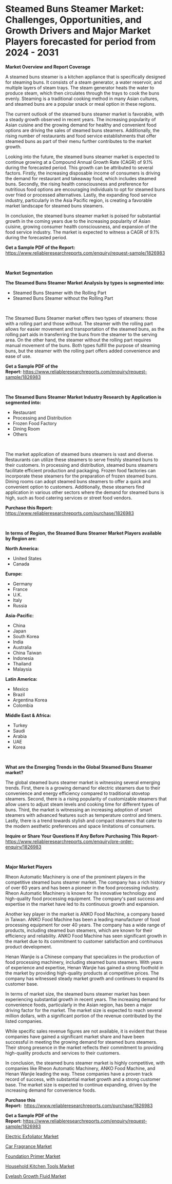 <p><h1>Steamed Buns Steamer Market: Challenges, Opportunities, and Growth Drivers and Major Market Players forecasted for period from 2024 - 2031</h1></p><p><strong>Market Overview and Report Coverage</strong></p>
<p><p>A steamed buns steamer is a kitchen appliance that is specifically designed for steaming buns. It consists of a steam generator, a water reservoir, and multiple layers of steam trays. The steam generator heats the water to produce steam, which then circulates through the trays to cook the buns evenly. Steaming is a traditional cooking method in many Asian cultures, and steamed buns are a popular snack or meal option in these regions.</p><p>The current outlook of the steamed buns steamer market is favorable, with a steady growth observed in recent years. The increasing popularity of Asian cuisine and the growing demand for healthy and convenient food options are driving the sales of steamed buns steamers. Additionally, the rising number of restaurants and food service establishments that offer steamed buns as part of their menu further contributes to the market growth.</p><p>Looking into the future, the steamed buns steamer market is expected to continue growing at a Compound Annual Growth Rate (CAGR) of 9.1% during the forecasted period. This growth can be attributed to several factors. Firstly, the increasing disposable income of consumers is driving the demand for restaurant and takeaway food, which includes steamed buns. Secondly, the rising health consciousness and preference for nutritious food options are encouraging individuals to opt for steamed buns over fried or processed alternatives. Lastly, the expanding food service industry, particularly in the Asia Pacific region, is creating a favorable market landscape for steamed buns steamers.</p><p>In conclusion, the steamed buns steamer market is poised for substantial growth in the coming years due to the increasing popularity of Asian cuisine, growing consumer health consciousness, and expansion of the food service industry. The market is expected to witness a CAGR of 9.1% during the forecasted period.</p></p>
<p><strong>Get a Sample PDF of the Report:</strong> <a href="https://www.reliableresearchreports.com/enquiry/request-sample/1826983">https://www.reliableresearchreports.com/enquiry/request-sample/1826983</a></p>
<p>&nbsp;</p>
<p><strong>Market Segmentation</strong></p>
<p><strong>The Steamed Buns Steamer Market Analysis by types is segmented into:</strong></p>
<p><ul><li>Steamed Buns Steamer with the Rolling Part</li><li>Steamed Buns Steamer without the Rolling Part</li></ul></p>
<p>&nbsp;</p>
<p><p>The Steamed Buns Steamer market offers two types of steamers: those with a rolling part and those without. The steamer with the rolling part allows for easier movement and transportation of the steamed buns, as the rolling part aids in transferring the buns from the steamer to the serving area. On the other hand, the steamer without the rolling part requires manual movement of the buns. Both types fulfill the purpose of steaming buns, but the steamer with the rolling part offers added convenience and ease of use.</p></p>
<p><strong>Get a Sample PDF of the Report:</strong>&nbsp;<a href="https://www.reliableresearchreports.com/enquiry/request-sample/1826983">https://www.reliableresearchreports.com/enquiry/request-sample/1826983</a></p>
<p>&nbsp;</p>
<p><strong>The Steamed Buns Steamer Market Industry Research by Application is segmented into:</strong></p>
<p><ul><li>Restaurant</li><li>Processing and Distribution</li><li>Frozen Food Factory</li><li>Dining Room</li><li>Others</li></ul></p>
<p>&nbsp;</p>
<p><p>The market application of steamed buns steamers is vast and diverse. Restaurants can utilize these steamers to serve freshly steamed buns to their customers. In processing and distribution, steamed buns steamers facilitate efficient production and packaging. Frozen food factories can incorporate these steamers for the preparation of frozen steamed buns. Dining rooms can adopt steamed buns steamers to offer a quick and convenient option to customers. Additionally, these steamers find application in various other sectors where the demand for steamed buns is high, such as food catering services or street food vendors.</p></p>
<p><strong>Purchase this Report:</strong>&nbsp; <a href="https://www.reliableresearchreports.com/purchase/1826983">https://www.reliableresearchreports.com/purchase/1826983</a></p>
<p>&nbsp;</p>
<p><strong>In terms of Region, the Steamed Buns Steamer Market Players available by Region are:</strong></p>
<p>
    <p> <strong> North America: </strong>
        <ul>
            <li>United States</li>
            <li>Canada</li>
        </ul>
        </p> 
    <p> <strong> Europe: </strong>
        <ul>
            <li>Germany</li>
            <li>France</li>
            <li>U.K.</li>
            <li>Italy</li>
            <li>Russia</li>
        </ul>
        </p> 
    <p> <strong> Asia-Pacific: </strong>
        <ul>
            <li>China</li>
            <li>Japan</li>
            <li>South Korea</li>
            <li>India</li>
            <li>Australia</li>
            <li>China Taiwan</li>
            <li>Indonesia</li>
            <li>Thailand</li>
            <li>Malaysia</li>
        </ul>
        </p> 
    <p> <strong> Latin America: </strong>
        <ul>
            <li>Mexico</li>
            <li>Brazil</li>
            <li>Argentina Korea</li>
            <li>Colombia</li>
        </ul>
        </p> 
    <p> <strong> Middle East & Africa: </strong>
        <ul>
            <li>Turkey</li>
            <li>Saudi</li>
            <li>Arabia</li>
            <li>UAE</li>
            <li>Korea</li>
        </ul>
    </p>
    </p>
<p>&nbsp;</p>
<p><strong>What are the Emerging Trends in the Global Steamed Buns Steamer market?</strong></p>
<p><p>The global steamed buns steamer market is witnessing several emerging trends. First, there is a growing demand for electric steamers due to their convenience and energy efficiency compared to traditional stovetop steamers. Second, there is a rising popularity of customizable steamers that allow users to adjust steam levels and cooking time for different types of buns. Third, the market is witnessing an increasing adoption of smart steamers with advanced features such as temperature control and timers. Lastly, there is a trend towards stylish and compact steamers that cater to the modern aesthetic preferences and space limitations of consumers.</p></p>
<p><strong>Inquire or Share Your Questions If Any Before Purchasing This Report</strong>- <a href="https://www.reliableresearchreports.com/enquiry/pre-order-enquiry/1826983">https://www.reliableresearchreports.com/enquiry/pre-order-enquiry/1826983</a></p>
<p>&nbsp;</p>
<p><strong>Major Market Players</strong></p>
<p><p>Rheon Automatic Machinery is one of the prominent players in the competitive steamed buns steamer market. The company has a rich history of over 60 years and has been a pioneer in the food processing industry. Rheon Automatic Machinery is known for its innovative technology and high-quality food processing equipment. The company's past success and expertise in the market have led to its continuous growth and expansion.</p><p>Another key player in the market is ANKO Food Machine, a company based in Taiwan. ANKO Food Machine has been a leading manufacturer of food processing equipment for over 40 years. The company has a wide range of products, including steamed bun steamers, which are known for their efficiency and reliability. ANKO Food Machine has seen significant growth in the market due to its commitment to customer satisfaction and continuous product development.</p><p>Henan Wanjie is a Chinese company that specializes in the production of food processing machinery, including steamed buns steamers. With years of experience and expertise, Henan Wanjie has gained a strong foothold in the market by providing high-quality products at competitive prices. The company has witnessed steady market growth and continues to expand its customer base.</p><p>In terms of market size, the steamed buns steamer market has been experiencing substantial growth in recent years. The increasing demand for convenience foods, particularly in the Asian region, has been a major driving factor for the market. The market size is expected to reach several million dollars, with a significant portion of the revenue contributed by the listed companies.</p><p>While specific sales revenue figures are not available, it is evident that these companies have gained a significant market share and have been successful in meeting the growing demand for steamed buns steamers. Their strong presence in the market reflects their commitment to providing high-quality products and services to their customers.</p><p>In conclusion, the steamed buns steamer market is highly competitive, with companies like Rheon Automatic Machinery, ANKO Food Machine, and Henan Wanjie leading the way. These companies have a proven track record of success, with substantial market growth and a strong customer base. The market size is expected to continue expanding, driven by the increasing demand for convenience foods.</p></p>
<p><strong>Purchase this Report:</strong>&nbsp;&nbsp;<a href="https://www.reliableresearchreports.com/purchase/1826983">https://www.reliableresearchreports.com/purchase/1826983</a></p>
<p></p>
<p><strong>Get a Sample PDF of the Report:</strong>&nbsp;<a href="https://www.reliableresearchreports.com/enquiry/request-sample/1826983">https://www.reliableresearchreports.com/enquiry/request-sample/1826983</a></p>
<p><p><a href="https://github.com/yoshih12/Market-Research-Report-List-1/blob/main/electric-exfoliator-market.md">Electric Exfoliator Market</a></p><p><a href="https://github.com/guneycigdem35/Market-Research-Report-List-1/blob/main/car-fragrance-market.md">Car Fragrance Market</a></p><p><a href="https://github.com/juniordelafrance/Market-Research-Report-List-1/blob/main/foundation-primer-market.md">Foundation Primer Market</a></p><p><a href="https://github.com/indrystar/Market-Research-Report-List-1/blob/main/household-kitchen-tools-market.md">Household Kitchen Tools Market</a></p><p><a href="https://github.com/irfadac/Market-Research-Report-List-1/blob/main/eyelash-growth-fluid-market.md">Eyelash Growth Fluid Market</a></p></p>